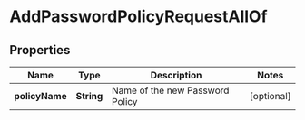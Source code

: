 

# AddPasswordPolicyRequestAllOf


## Properties

| Name | Type | Description | Notes |
|------------ | ------------- | ------------- | -------------|
|**policyName** | **String** | Name of the new Password Policy |  [optional] |



